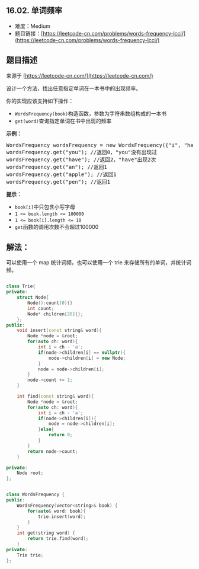 ##  16.02. 单词频率

- 难度：Medium
- 题目链接：[https://leetcode-cn.com/problems/words-frequency-lcci/](https://leetcode-cn.com/problems/words-frequency-lcci/)


## 题目描述

来源于 [https://leetcode-cn.com/](https://leetcode-cn.com/)

<p>设计一个方法，找出任意指定单词在一本书中的出现频率。</p>

<p>你的实现应该支持如下操作：</p>

<ul>
	<li><code>WordsFrequency(book)</code>构造函数，参数为字符串数组构成的一本书</li>
	<li><code>get(word)</code>查询指定单词在书中出现的频率</li>
</ul>

<p><strong>示例：</strong></p>

<pre>WordsFrequency wordsFrequency = new WordsFrequency({&quot;i&quot;, &quot;have&quot;, &quot;an&quot;, &quot;apple&quot;, &quot;he&quot;, &quot;have&quot;, &quot;a&quot;, &quot;pen&quot;});
wordsFrequency.get(&quot;you&quot;); //返回0，&quot;you&quot;没有出现过
wordsFrequency.get(&quot;have&quot;); //返回2，&quot;have&quot;出现2次
wordsFrequency.get(&quot;an&quot;); //返回1
wordsFrequency.get(&quot;apple&quot;); //返回1
wordsFrequency.get(&quot;pen&quot;); //返回1
</pre>

<p><strong>提示：</strong></p>

<ul>
	<li><code>book[i]</code>中只包含小写字母</li>
	<li><code>1 &lt;= book.length &lt;= 100000</code></li>
	<li><code>1 &lt;= book[i].length &lt;= 10</code></li>
	<li><code>get</code>函数的调用次数不会超过100000</li>
</ul>


## 解法：

可以使用一个 map 统计词频，也可以使用一个 trie 来存储所有的单词，并统计词频。


```c++

class Trie{
private:
    struct Node{
        Node():count(0){}
        int count;
        Node* children[26]{};
    };
public:
    void insert(const string& word){
        Node *node = &root;
        for(auto ch: word){
            int i = ch - 'a';
            if(node->children[i] == nullptr){
                node->children[i] = new Node;
            }
            node = node->children[i];
        }
        node->count += 1;
    }

    int find(const string& word){
        Node *node = &root;
        for(auto ch: word){
            int i = ch - 'a';
            if(node->children[i]){
                node = node->children[i];
            }else{
                return 0;
            }
        }
        return node->count;
    }

private:
    Node root;
};


class WordsFrequency {
public:
    WordsFrequency(vector<string>& book) {
        for(auto& word: book){
            trie.insert(word);
        }
    }
    int get(string word) {
        return trie.find(word);
    }
private:
    Trie trie;
};
```